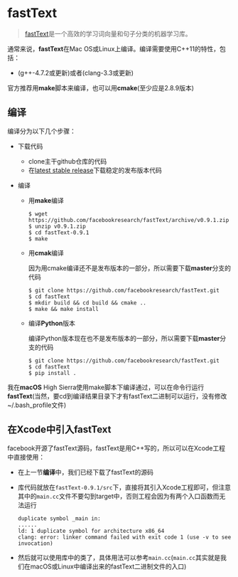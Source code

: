# fastText

> [fastText](https://github.com/facebookresearch/fastText)是一个高效的学习词向量和句子分类的机器学习库。

通常来说，**fastText**在Mac OS或Linux上编译。编译需要使用C++11的特性，包括：

* (g++-4.7.2或更新)或者(clang-3.3或更新)

官方推荐用**make**脚本来编译，也可以用**cmake**(至少应是2.8.9版本)



## 编译

编译分为以下几个步骤：

* 下载代码
  * clone主干github仓库的代码
  * 在[latest stable release](https://github.com/facebookresearch/fastText/releases/latest)下载稳定的发布版本代码

* 编译
  * 用**make**编译

    ```shell
    $ wget https://github.com/facebookresearch/fastText/archive/v0.9.1.zip
    $ unzip v0.9.1.zip
    $ cd fastText-0.9.1
    $ make
    ```

  * 用**cmak**编译

    因为用cmake编译还不是发布版本的一部分，所以需要下载**master**分支的代码

    ```shell
    $ git clone https://github.com/facebookresearch/fastText.git
    $ cd fastText
    $ mkdir build && cd build && cmake ..
    $ make && make install
    ```

  * 编译**Python**版本

    编译Python版本现在也不是发布版本的一部分，所以需要下载**master**分支的代码

    ```shell
    $ git clone https://github.com/facebookresearch/fastText.git
    $ cd fastText
    $ pip install .
    ```

我在**macOS** High Sierra使用make脚本下编译通过，可以在命令行运行**fastText**(当然，要cd到编译结果目录下才有fastText二进制可以运行，没有修改~/.bash_profile文件)



## 在Xcode中引入fastText

facebook开源了fastText源码，fastText是用C++写的，所以可以在Xcode工程中直接使用：

* 在上一节**编译**中，我们已经下载了fastText的源码

* 库代码就放在`fastText-0.9.1/src`下，直接将其引入Xcode工程即可，但注意其中的`main.cc`文件不要勾到target中，否则工程会因为有两个入口函数而无法运行

  ```shell
  duplicate symbol _main in:
  ......
  ld: 1 duplicate symbol for architecture x86_64
  clang: error: linker command failed with exit code 1 (use -v to see invocation)
  ```

* 然后就可以使用库中的类了，具体用法可以参考`main.cc`(`main.cc`其实就是我们在macOS或Linux中编译出来的fastText二进制文件的入口)

